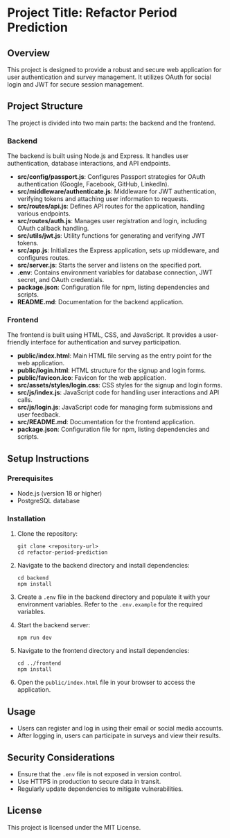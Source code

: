 # Project Title: Refactor Period Prediction

## Overview

This project is designed to provide a robust and secure web application for user authentication and survey management. It utilizes OAuth for social login and JWT for secure session management.

## Project Structure

The project is divided into two main parts: the backend and the frontend.

### Backend

The backend is built using Node.js and Express. It handles user authentication, database interactions, and API endpoints.

- **src/config/passport.js**: Configures Passport strategies for OAuth authentication (Google, Facebook, GitHub, LinkedIn).
- **src/middleware/authenticate.js**: Middleware for JWT authentication, verifying tokens and attaching user information to requests.
- **src/routes/api.js**: Defines API routes for the application, handling various endpoints.
- **src/routes/auth.js**: Manages user registration and login, including OAuth callback handling.
- **src/utils/jwt.js**: Utility functions for generating and verifying JWT tokens.
- **src/app.js**: Initializes the Express application, sets up middleware, and configures routes.
- **src/server.js**: Starts the server and listens on the specified port.
- **.env**: Contains environment variables for database connection, JWT secret, and OAuth credentials.
- **package.json**: Configuration file for npm, listing dependencies and scripts.
- **README.md**: Documentation for the backend application.

### Frontend

The frontend is built using HTML, CSS, and JavaScript. It provides a user-friendly interface for authentication and survey participation.

- **public/index.html**: Main HTML file serving as the entry point for the web application.
- **public/login.html**: HTML structure for the signup and login forms.
- **public/favicon.ico**: Favicon for the web application.
- **src/assets/styles/login.css**: CSS styles for the signup and login forms.
- **src/js/index.js**: JavaScript code for handling user interactions and API calls.
- **src/js/login.js**: JavaScript code for managing form submissions and user feedback.
- **src/README.md**: Documentation for the frontend application.
- **package.json**: Configuration file for npm, listing dependencies and scripts.

## Setup Instructions

### Prerequisites

- Node.js (version 18 or higher)
- PostgreSQL database

### Installation

1. Clone the repository:

   ```
   git clone <repository-url>
   cd refactor-period-prediction
   ```

2. Navigate to the backend directory and install dependencies:

   ```
   cd backend
   npm install
   ```

3. Create a `.env` file in the backend directory and populate it with your environment variables. Refer to the `.env.example` for the required variables.

4. Start the backend server:

   ```
   npm run dev
   ```

5. Navigate to the frontend directory and install dependencies:

   ```
   cd ../frontend
   npm install
   ```

6. Open the `public/index.html` file in your browser to access the application.

## Usage

- Users can register and log in using their email or social media accounts.
- After logging in, users can participate in surveys and view their results.

## Security Considerations

- Ensure that the `.env` file is not exposed in version control.
- Use HTTPS in production to secure data in transit.
- Regularly update dependencies to mitigate vulnerabilities.

## License

This project is licensed under the MIT License.

